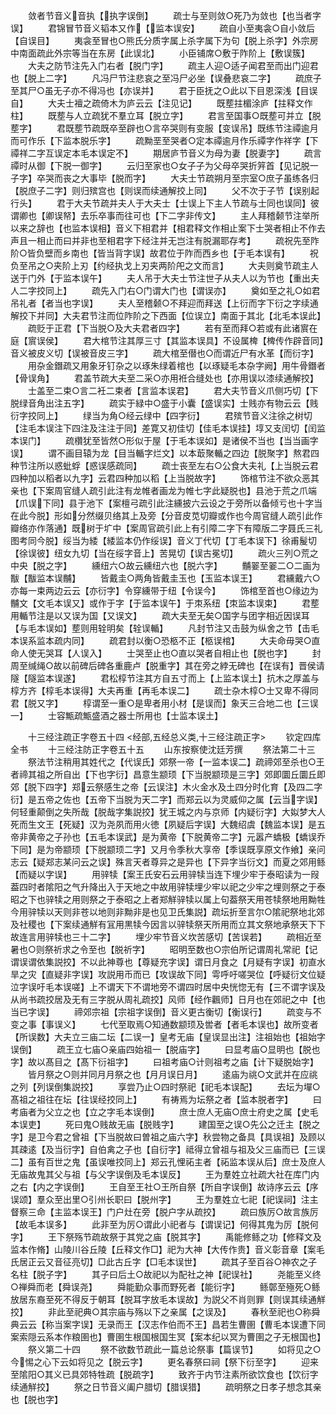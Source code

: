 <!-- { "loadSidebar": true } -->
　　敛者节音义音执【执字误倒】
　　疏士与至则敛○死乃为敛也【也当者字误】
　　君锦冒节音义韬本又作【监本误安】
　　疏自小至夷衾○自小敛后【自误目】
　　夷衾至冒也○熊氏分质字属上杀字属下为句【脱上杀字】外宗房中南面疏此外宗等当在东房【此误北】
　　小臣铺席○敷于阼阶上【敷误簇】
　　大夫之防节注先入门右者【脱门字】
　　疏主人迎○适子闻君至而出门迎君也【脱上二字】
　　凡冯尸节注悲哀之至冯尸必坐【误叠悲哀二字】
　　疏庶子至其尸○虽无子亦不得冯也【亦误并】
　　君于臣抚之○此以下目恩深浅【目误自】
　　大夫士襢之疏倚木为庐云云【注见记】
　　既塟拄楣涂庐【拄释文作柱】
　　既塟与人立疏犹不羣立耳【脱立字】
　　君言至国事○既塟可并立【脱塟字】
　　君既塟节疏既卒至辟也○言卒哭则有变服【变误吊】既练节注禫逾月而可作乐【下监本脱乐字】
　　疏黝垩至哭者○定本禫逾月作乐禫字作祥字【下禫祥二字互误定本毛本误定不】
　　期居庐节音义为母为妻【脱妻字】
　　疏言禫时从御【下脱一御字】
　　云归至家也○女子子为父母卒哭折笄首【见记脱一子字】卒哭而丧之大事毕【脱而字】
　　大夫士节疏朔月至宗室○庶子虽练各归【脱庶子二字】则归殡宫也【则误而续通解挍上同】
　　父不次于子节【误别起行头】
　　君于大夫节疏并夫人于大夫士【士误上下主人节疏与士同也误同】彼谓卿也【卿误帑】去乐卒事而往可也【下二字非传文】
　　主人拜稽颡节注举所以来之辞也【也监本误相】音义下相君并【相君释文作相止案下士哭者相止不作去声且一相止而曰并非也至相君字下经注并无岂注有脱漏耶存考】
　　疏祝先至阼阶○皆负壁而乡南也【皆当背字误】故君位于阼而西乡也【于毛本误有】
　　祝负至吊之○夹阶上刃【约经执戈上刃夹两阶戺之文而言】
　　大夫则奠节疏主人送于门外【于监本误午】
　　夫人吊于大夫士节注世子从夫人以为节也【重出夫人二字挍同上】
　　疏先入门右○门谓大门也【谓误亦】
　　奠如至之礼○如君吊礼者【者当也字误】
　　夫人至稽颡○不拜迎而拜送【上衍而字下衍之字续通解挍下并同】大夫君节注而位阼阶之下西面【位误立】南面于其北【北毛本误此】
　　疏贬于正君【下当脱○及大夫君者四字】
　　若有至而拜○若或有此诸賔在庭【賔误侯】
　　君大棺节注其厚三寸【其监本误具】不设属椑【椑传作辟音同】音义被皮义切【误被音皮三字】
　　疏大棺至僣也○而谓近尸有水革【而衍字】
　　用杂金鐕疏又用象牙钉杂之以琢朱绿着棺也【以琢疑毛本杂字阙】用牛骨鐕者【骨误角】
　　君盖节疏大夫至二采○亦用袵合缝处也【亦用误以漆续通解挍】
　　士盖至二束○言二衽二束者【言监本误君】
　　君大夫节音义爪侧巧切【下脱绿音角出注五字】
　　疏实于緑中○盛于小囊【盛误实】士贱亦有物云云【贱衍字挍同上】
　　绿当为角○经云绿中【四字衍】
　　君殡节音义注徐之树切【注毛本误注下四注及注注于同】差寛又初佳切【佳毛本误挂】埻又支闰切【闰监本误门】
　　疏欑犹至皆然○形似于屋【于毛本误如】是诸侯不当也【当当画字误】
　　谓不画目辕为龙【目当輴字烂文】以本菆聚輴之四边【脱聚字】熬君四种节注所以惑蚍蜉【惑误感疏同】
　　疏士丧至左右○公食大夫礼【上当脱云君四种加以稻者以九字】云君四种加以稻【上当脱故字】
　　饰棺节注不欲众恶其亲也【下案周官缝人疏引此注有龙帷者画龙为帷七字此疑脱也】县池于荒之爪端【爪误下同】县于池下【案檀弓疏引此注纁披六云设之于旁所以备倾亏也十字当在此今脱】形如分然缀贝络其上及旁【分音皮苋切瓣或作也今周官缝人疏引此作瓣络亦作落通】既树于圹中【案周官疏引此上有引障二字下有障版二字聂氏三礼图考同今脱】绥当为緌【緌监本仍作绥误】音义丁代切【丁毛本误下】徐甫髲切【徐误彼】纽女九切【当在绥字音上】苦晃切【误古冕切】
　　疏火三列○荒之中央【脱之字】
　　纁纽六○故云纁纽六也【脱六字】
　　黼翣至翣二○二画为黻【黻监本误黼】
　　皆戴圭○两角皆戴圭玉也【玉监本误王】
　　君纁戴六○亦每一束两边云云【亦衍字】令穿纁带于纽【令误今】
　　饰棺至首也○缘边为黼文【文毛本误又】或作于字【于监本误午】于朿系纽【朿监本误束】
　　君塟用輴节注是以又误为国【又误文】
　　疏大夫至无矣○国字与团字相近因误耳【与毛本误如】塟则用辁明矣【辁误輴】
　　凡封节注又击鼓为纵舍之节【击毛本误系监本疏内同】
　　疏君封以衡○恐柩不正【柩误棺】
　　大夫命毋哭○直命人使无哭耳【人误入】
　　士哭至止也○直以哭者自相止也【脱也字】
　　封周至缄绳○故以前碑后碑各重鹿卢【脱重字】其在旁之綍无碑也【在误有】晋侯请隧【隧监本误遂】
　　君松椁节注其方自五寸而上【上监本误土】抗木之厚盖与椁方齐【椁毛本误得】大夫再重【再毛本误二】
　　疏士杂木椁○士又卑不得同君【脱又字】
　　椁谓至一重○是卑者用小材【是误而】象天三合地二也【三误一】
　　士容甒疏甒盛酒之器士所用也【士监本误土】

　　十三经注疏正字卷五十四
<经部,五经总义类,十三经注疏正字>
　　钦定四库全书
　　十三经注防正字卷五十五
　　山东按察使沈廷芳撰
　　祭法第二十三
　　祭法节注稍用其姓代之【代误氏】郊祭一帝【一监本误二】疏禘郊至杀也○王者禘其祖之所自出【下也字衍】昌意生颛顼【下当脱颛顼是三字】郊即圜丘圜丘即郊【脱下四字】郑云祭感生之帝【云误注】木火金水及土四分时化育【及四二字衍】是五帝之佐也【五帝下当脱为天二字】而郑云以为灵威仰之属【云当字误】何轻重颠倒之失所哉【脱哉字集説挍】犹王城之内与京师【内疑衍字】大姒梦大人死而生文王【死疑】汉为尧夙而用火徳【夙疑后字误】大魏绍虞【魏监本误】是五帝非黄帝之子孙也【五毛本误武】是为黄帝【下脱黄帝二字】元嚣产蟜极【蟜误乔下同】是为帝颛顼【下脱颛顼二字】又月令季秋大享帝【季误既享原文作飨】亲问志云【疑郑志某问云之误】殊言天者尊异之是异也【下异字当衍文】而夏之郊用鲧【而疑以字误】
　　用骍犊【案王氏安石云用骍犊当连下埋少牢于泰昭读为一叚葢四时者隂阳之气升降出入于天地之中故用骍犊埋少牢以祀之少牢之埋则祭之于泰昭之下也骍犊之用则祭之于泰昭之上者郑觧骍犊以属上句葢祭天用苍犊祭地用黝牲今用骍犊以天则非苍以地则非黝非是也见卫氏集説】疏坛折至言尔○隂祀祭地北郊及社稷也【下案续通觧有冝用黒犊今因言以骍犊祭天所用而立其文祭地承祭天下下故连言用骍犊也三十二字】
　　埋少牢节音义坎苦感切【苦误若】
　　疏相近至暑也○则祭祈求之令至也【脱祈字】
　　昭明至数也○宗伯所记谓周礼常祀【记谓误谓依集説挍】不以此神尊也【尊疑充字误】谓日月食之【月疑有字误】初直水旱之灾【直疑非字误】攻説用币而已【攻误故下同】雩呼吁嗟哭位【呼疑衍文位疑泣字误吁毛本误嗟】上不谓天下不谓地旁不谓四时居中央恍惚无有【三不谓字误及从尚书疏挍居及无有三字脱从周礼疏挍】风师【经作飌师】日月也在郊祀之中【也当已字误】
　　禘郊宗祖【宗祖字误倒】音义更古衡切【衡误行】
　　疏变与不变之事【事误义】
　　七代至取焉○知通数颛顼及喾者【者毛本误也】故所变者【所误数】大夫立三庙二坛【二误一】皇考无庙【皇误显出注】注祖始也【祖始字误倒】
　　疏王立七庙○亲庙四始祖一【脱庙字】
　　曰显考庙○显明也【脱也字】故以髙目之【髙下衍祖字】
　　曰祖考庙○计则祖考之庙【计下疑脱始字】
　　皆月祭之○则并同月月祭之也【月月误日月】
　　逺庙为祧○文武并在应祧之列【列误倒集説挍】
　　享尝乃止○四时祭祀【祀毛本误配】
　　去坛为墠○髙祖之祖往在坛【往误经挍同上】
　　有祷焉为坛祭之者【监本脱者字】
　　曰考庙者为父立之也【立之字毛本误倒】
　　庶士庶人无庙○庶士府史之属【史毛本误吏】
　　死曰鬼○贱故无庙【脱贱字】
　　建国至之误○先公之迁主【脱之字】是卫今君之曾祖【下当脱故曰曽祖之庙六字】秋尝物之备具【具误祖】及顾以其疎逺【及当衍字】自伯禽之子也【自衍字】祗得立曾祖与祖及父三庙而已【三误二】虽有百世之鬼【虽误唯挍同上】郑云孔悝祏主者【祏监本误从后】庶士及庶人无庙故鬼其父与祖【与父字误倒及毛本误反】
　　王为羣姓立社疏大社在库门内之右【内之字误倒】
　　王自至王社○王所自祭【所自字误倒】故诗序云云【序误颂】羣众至出里○引州长职曰【脱州字】
　　王为羣姓立七祀【祀误祠】注主督察三命【主监本误王】门户灶在旁【脱户字从疏挍】
　　疏曰族厉○故言族厉【故毛本误多】
　　此非至为厉○谓此小祀者与【谓误记】何得其鬼为厉【脱何字】
　　王下祭殇节疏故祭于其党之庙【脱其字】
　　禹能修鲧之功【修释文及监本作脩】山陵川谷丘陵【丘释文作□】祀为大神【大传作贵】音义彰音章【案毛氏居正云又音征亮切】□此古丘字【□毛本误世】
　　疏其子至百谷○神农之子名柱【脱子字】
　　其子曰后土○故祀以为配社之神【祀误社】
　　尧能至义终○禅舜而老【舜误尧】
　　舜能勤众事而野死者【能衍字】
　　鲧鄣至殛死○鲧放居东裔至死不得反于朝耳【脱耳字放毛本误故】为説父不肖则罪【则误其续通觧挍】
　　非此至祀典○其宗庙与殇以下之亲属【之误及】
　　春秋至祀也○称舜典云云【称当案字误】无录而王【汉志作伯而不王】昌若生曹圉【曹毛本误遭下同案索隠云系本作粮圉也】曹圉生根国根国生冥【案本纪以冥为曹圉之子无根国也】
　　祭义第二十四
　　祭不欲数节疏此一篇总论祭事【篇误节】
　　如将见之○今惕之心下云如将见之【脱云字】
　　更名春祭曰祠【祭下衍至字】
　　迎来至隂阳○其义已具郊特牲疏【脱疏字】
　　致齐于内节注素所欲饮食也【饮衍字续通觧挍】
　　祭之日节音义阖户腊切【腊误猎】
　　疏明祭之日孝子想念其亲也【脱也字】
